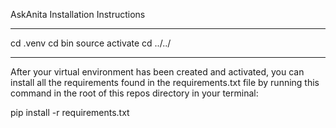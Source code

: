AskAnita Installation Instructions

***
cd .venv
cd bin
source activate
cd ../../
***

After your virtual environment has been created and activated, you can install all the requirements found in the requirements.txt file by running this command in the root of this repos directory in your terminal:

pip install -r requirements.txt


